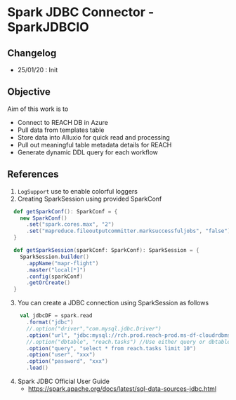 # Spark JDBC Connector  - SparkJDBCIO

## Changelog

* 25/01/20 : Init

## Objective
Aim of this work is to
 * Connect to REACH DB in Azure
 * Pull data from templates table
 * Store data into Alluxio for quick read and processing
 * Pull out meaningful table metadata details for REACH
 * Generate dynamic DDL query for each workflow

## References
1. `LogSupport` use to enable colorful loggers
2. Creating SparkSession using provided SparkConf
```scala
  def getSparkConf(): SparkConf = {
    new SparkConf()
      .set("spark.cores.max", "2")
      .set("mapreduce.fileoutputcommitter.marksuccessfuljobs", "false")
  }

  def getSparkSession(sparkConf: SparkConf): SparkSession = {
    SparkSession.builder()
      .appName("mapr-flight")
      .master("local[*]")
      .config(sparkConf)
      .getOrCreate()
  }
```
3. You can create a JDBC connection using SparkSession as follows
```scala
    val jdbcDF = spark.read
      .format("jdbc")
      //.option("driver","com.mysql.jdbc.Driver")
      .option("url", "jdbc:mysql://rch.prod.reach-prod.ms-df-cloudrdbms.prod.walmart.com:3306?tinyInt1isBit=false&zeroDateTimeBehavior=convertToNull")
      //.option("dbtable", "reach.tasks") //Use either query or dbtable option
      .option("query", "select * from reach.tasks limit 10")
      .option("user", "xxx")
      .option("password", "xxx")
      .load()
```
4. Spark JDBC Official User Guide
    * https://spark.apache.org/docs/latest/sql-data-sources-jdbc.html
   
